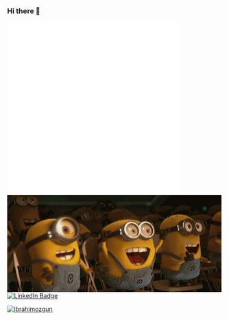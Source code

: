 ### Hi there 👋
<!--
![](https://github.com/ibrahimozgun/ibrahimozgun/blob/main/ataturkss.gif)
![](https://github.com/ibrahimozgun/ibrahimozgun/blob/main/smoke.gif)
-->

<img src="ibox.svg">
<img align="center" src="https://github.com/ibrahimozgun/ibrahimozgun/blob/main/minions.gif" />
<div id="badges">
  <a href="https://www.linkedin.com/in/ibrahimozzgun/">
    <img src="https://img.shields.io/badge/LinkedIn-blue?logo=linkedin&logoColor=white" alt="LinkedIn Badge"/>
  <p align="left"> <img src="https://komarev.com/ghpvc/?username=ibrahimozgun&label=Profile%20views&color=0e75b6&style=flat" alt="ibrahimozgun" /> </p>
  </div>

  
<!--
**ibrahimozgun/ibrahimozgun** is a ✨ _special_ ✨ repository because its `README.md` (this file) appears on your GitHub profile.

Here are some ideas to get you started:

- 🔭 I’m currently working on ...
- 🌱 I’m currently learning ...
- 👯 I’m looking to collaborate on ...
- 🤔 I’m looking for help with ...
- 💬 Ask me about ...
- 📫 How to reach me: ...
- 😄 Pronouns: ...
- ⚡ Fun fact: ...
-->
